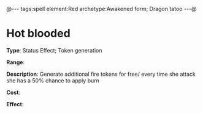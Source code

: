 @---
tags:spell
element:Red
archetype:Awakened form; Dragon tatoo
---@

# Hot blooded

**Type**:
Status Effect; Token generation

**Range**:

**Description**:
Generate additional fire tokens for free/ every time she attack she has a 50% chance to apply burn

**Cost**:

**Effect**:

